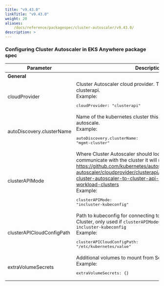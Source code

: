 ```yaml
---
title: "v9.43.0"
linkTitle: "v9.43.0"
weight: 20
aliases:
    /docs/reference/packagespec/cluster-autoscaler/v9.43.0/
description: >
---
```


### Configuring Cluster Autoscaler in EKS Anywhere package spec

| Parameter | Description | Default |
|---|---|---|
|**General**|||
| cloudProvider | Cluster Autoscaler cloud provider. This should always be clusterapi. <br/>Example:<br/> <pre>cloudProvider: "clusterapi"</pre>| "clusterapi"
| autoDiscovery.clusterName | Name of the kubernetes cluster this autoscaler package should autoscale. <br/>Example:<br/> <pre>autoDiscovery.clusterName: "mgmt-cluster"</pre>| false
| clusterAPIMode | Where Cluster Autoscaler should look for a kubeconfig to communicate with the cluster it will manage. See https://github.com/kubernetes/autoscaler/blob/master/cluster-autoscaler/cloudprovider/clusterapi/README.md#connecting-cluster-autoscaler-to-cluster-api-management-and-workload-clusters <br/>Example:<br/> <pre>clusterAPIMode: "incluster-kubeconfig"</pre>| "incluster-incluster"
| clusterAPICloudConfigPath | Path to kubeconfig for connecting to Cluster API Management Cluster, only used if `clusterAPIMode=kubeconfig-kubeconfig or incluster-kubeconfig` <br/>Example:<br/> <pre>clusterAPICloudConfigPath: "/etc/kubernetes/value"</pre>| "/etc/kubernetes/mgmt-kubeconfig"
| extraVolumeSecrets | Additional volumes to mount from Secrets. <br/>Example:<br/> <pre>extraVolumeSecrets: {}</pre>| {}
